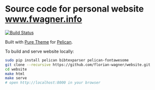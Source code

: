 Source code for personal website www.fwagner.info
=================================================

[![Build Status](https://travis-ci.org/florian-wagner/website.svg)](https://travis-ci.org/florian-wagner/website)

Built with [Pure Theme](http://purepelican.com/) for
[Pelican](http://blog.getpelican.com/).

To build and serve website locally:

``` bash
sudo pip install pelican bibtexparser pelican-fontawesome
git clone --recursive https://github.com/florian-wagner/website.git
cd website
make html
make serve
# open http://localhost:8000 in your browser
```
